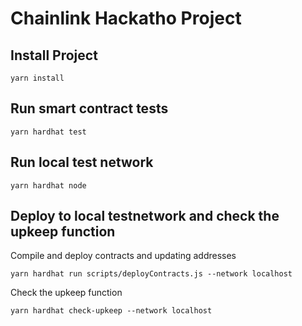 # Chainlink Hackatho Project


## Install Project
```shell
yarn install
```

## Run smart contract tests

```shell
yarn hardhat test
```

## Run local test network

```shell
yarn hardhat node
```

## Deploy to local testnetwork and check the upkeep function

Compile and deploy contracts and updating addresses

```shell
yarn hardhat run scripts/deployContracts.js --network localhost
```

Check the upkeep function

```shell
yarn hardhat check-upkeep --network localhost
```

